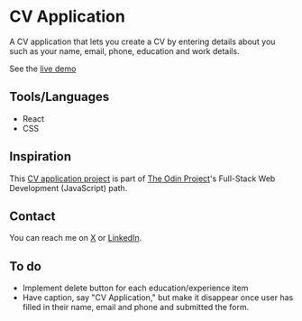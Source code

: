 # CV Application

A CV application that lets you create a CV by entering details about you such as your name, email, phone, education and work details.

See the [live demo](https://nzubeifechukwu-cv-application.netlify.app/)

## Tools/Languages

- React
- CSS

## Inspiration

This [CV application project](https://www.theodinproject.com/lessons/node-path-react-new-cv-application) is part of [The Odin Project](https://www.theodinproject.com/)'s Full-Stack Web Development (JavaScript) path.

## Contact

You can reach me on [X](https://x.com/NzubeIfechukwu) or [LinkedIn](https://linkedin.com/in/nzubeifechukwu).

## To do

- Implement delete button for each education/experience item
- Have caption, say "CV Application," but make it disappear once user has filled in their name, email and phone and submitted the form.
